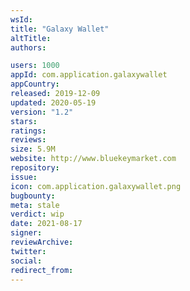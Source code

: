 ```yaml
---
wsId: 
title: "Galaxy Wallet"
altTitle: 
authors:

users: 1000
appId: com.application.galaxywallet
appCountry: 
released: 2019-12-09
updated: 2020-05-19
version: "1.2"
stars: 
ratings: 
reviews: 
size: 5.9M
website: http://www.bluekeymarket.com
repository: 
issue: 
icon: com.application.galaxywallet.png
bugbounty: 
meta: stale
verdict: wip
date: 2021-08-17
signer: 
reviewArchive:
twitter: 
social:
redirect_from:
---
```


